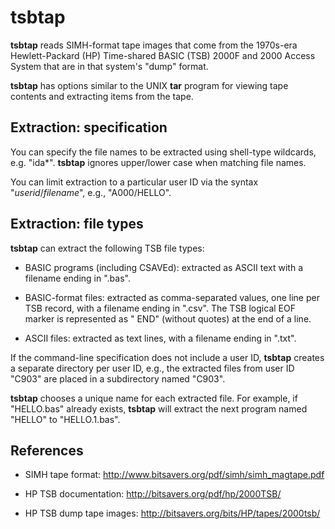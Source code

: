 # tsbtap

**tsbtap** reads SIMH-format tape images that come from the 1970s-era
Hewlett-Packard (HP) Time-shared BASIC (TSB) 2000F and 2000 Access System
that are in that system's "dump" format.

**tsbtap** has options similar to the UNIX **tar** program for viewing tape
contents and extracting items from the tape.

## Extraction: specification

You can specify the file names to be extracted using shell-type wildcards,
e.g. "ida\*". **tsbtap** ignores upper/lower case when matching file names.

You can limit extraction to a particular user ID via the syntax
"*userid*/*filename*", e.g., "A000/HELLO".

## Extraction: file types

**tsbtap** can extract the following TSB file types:

- BASIC programs (including CSAVEd): extracted as ASCII text with a
filename ending in ".bas".

- BASIC-format files: extracted as comma-separated values, one line per
TSB record, with a filename ending in ".csv". The TSB logical EOF marker
is represented as " END" (without quotes) at the end of a line.

- ASCII files: extracted as text lines, with a filename ending in ".txt".

If the command-line specification does not include a user ID, **tsbtap**
creates a separate directory per user ID, e.g., the extracted files
from user ID "C903" are placed in a subdirectory named "C903".

**tsbtap** chooses a unique name for each extracted file. For example,
if "HELLO.bas" already exists, **tsbtap** will extract the next program
named "HELLO" to "HELLO.1.bas".

## References

- SIMH tape format: http://www.bitsavers.org/pdf/simh/simh_magtape.pdf

- HP TSB documentation: http://bitsavers.org/pdf/hp/2000TSB/

- HP TSB dump tape images: http://bitsavers.org/bits/HP/tapes/2000tsb/

